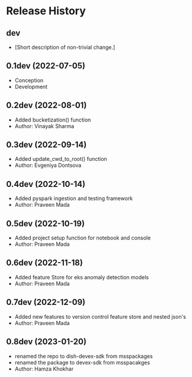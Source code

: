 Release History
===============

dev
---

- \[Short description of non-trivial change.\]

0.1dev (2022-07-05)
------------------

-   Conception
-   Development


0.2dev (2022-08-01)
------------------

-   Added bucketization() function
-   Author: Vinayak Sharma


0.3dev (2022-09-14)
------------------

-   Added update_cwd_to_root() function
-   Author: Evgeniya Dontsova


0.4dev (2022-10-14)
------------------

-   Added pyspark ingestion and testing framework
-   Author: Praveen Mada


0.5dev (2022-10-19)
------------------

-   Added project setup function for notebook and console
-   Author: Praveen Mada


0.6dev (2022-11-18)
------------------

-   Added feature Store for eks anomaly detection models
-   Author: Praveen Mada


0.7dev (2022-12-09)
------------------

- Added new features to version control feature store and nested json's
- Author: Praveen Mada

0.8dev (2023-01-20)
------------------

- renamed the repo to dish-devex-sdk from msspackages
- renamed the package to devex-sdk from msspacakges
- Author: Hamza Khokhar
